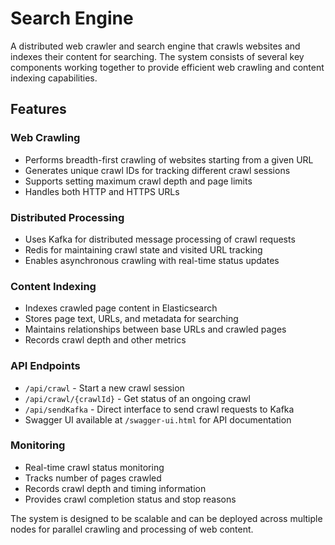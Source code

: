 # Search Engine

A distributed web crawler and search engine that crawls websites and indexes their content for searching. The system consists of several key components working together to provide efficient web crawling and content indexing capabilities.

## Features

### Web Crawling
- Performs breadth-first crawling of websites starting from a given URL
- Generates unique crawl IDs for tracking different crawl sessions
- Supports setting maximum crawl depth and page limits
- Handles both HTTP and HTTPS URLs

### Distributed Processing
- Uses Kafka for distributed message processing of crawl requests
- Redis for maintaining crawl state and visited URL tracking
- Enables asynchronous crawling with real-time status updates

### Content Indexing
- Indexes crawled page content in Elasticsearch
- Stores page text, URLs, and metadata for searching
- Maintains relationships between base URLs and crawled pages
- Records crawl depth and other metrics

### API Endpoints
- `/api/crawl` - Start a new crawl session
- `/api/crawl/{crawlId}` - Get status of an ongoing crawl
- `/api/sendKafka` - Direct interface to send crawl requests to Kafka
- Swagger UI available at `/swagger-ui.html` for API documentation

### Monitoring
- Real-time crawl status monitoring
- Tracks number of pages crawled
- Records crawl depth and timing information
- Provides crawl completion status and stop reasons

The system is designed to be scalable and can be deployed across multiple nodes for parallel crawling and processing of web content.
